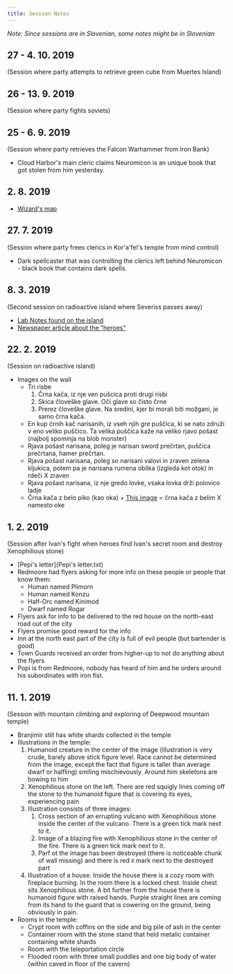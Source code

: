 ```yaml
---
title: Session Notes
---
```


*Note: Since sessions are in Slovenian, some notes might be in Slovenian*

## 27 - 4. 10. 2019

(Session where party attempts to retrieve green cube from Muertes Island)

## 26 - 13. 9. 2019

(Session where party fights soviets)

## 25 - 6. 9. 2019

(Session where party retrieves the Falcon Warhammer from Iron Bank)

* Cloud Harbor's main cleric claims Neuromicon is an unique book that got stolen from him yesterday.

## 2. 8. 2019

* [Wizard's map](Wizards.png)

## 27. 7. 2019

(Session where party frees clerics in Kor'a'fel's temple from mind control)

* Dark spellcaster that was controlling the clerics left behind Neuromicon - black book that contains dark spells.

## 8. 3. 2019

(Second session on radioactive island where Severiss passes away)

* [Lab Notes found on the island](2019_03_08_lab_notes.html)
* [Newspaper article about the "heroes"](2019_03_08_newspaper.html)

## 22. 2. 2019

(Session on radioactive island)

* Images on the wall
  * Tri risbe
    1. Črna kača, iz nje ven pušcica proti drugi risbi
    2. Skica človeške glave. Oči glave so čisto črne
    3. Prerez človeške glave. Na sredini, kjer bi morali biti možgani, je samo črna kača.
  * En kup črnih kač narisanih, iz vseh njih gre puščica, ki se nato združi v eno veliko puščico. Ta velika puščica kaže na veliko rjavo pošast (najbolj spominja na blob monster)
  * Rjava pošast narisana, poleg je narisan sword prečrtan, puščica prečrtana, hamer prečrtan.
  * Rjava pošast narisana, poleg so narisani valovi in zraven zelena kljukica, potem pa je narisana rumena oblika (izgleda kot otok) in rdeči X zraven
  * Rjava pošast narisana, iz nje gredo lovke, vsaka lovka drži polovico ladje
  * Črna kača z belo piko (kao oka) + [This image](poison.png) = črna kača z belim X namesto oke


## 1. 2. 2019

(Session after Ivan's fight when heroes find Ivan's secret room and destroy Xenophilious stone)

* [Pepi's letter](Pepi's letter.txt)
* Redmoore had flyers asking for more info on these people or people that know them:
    * Human named Plimorn
    * Human named Konzu
    * Half-Orc named Kinimod
    * Dwarf named Rogar
* Flyers ask for info to be delivered to the red house on the north-east road out of the city
* Flyers promise good reward for the info
* Inn at the north east part of the city is full of evil people (but bartender is good)
* Town Guards received an order from higher-up to not do anything about the flyers
* Popi is from Redmoore, nobody has heard of him and he orders around his subordinates with iron fist.

## 11. 1. 2019

(Session with mountain climbing and exploring of Deepwood mountain temple)

* Branjimir still has white shards collected in the temple
* Illustrations in the temple:
    1. Humanoid creature in the center of the image (illustration is very crude, barely above stick figure level. Race cannot be determined from the image, except the fact that figure is taller than average dwarf or halfling) smiling mischievously. Around him skeletons are bowing to him
    2. Xenophilious stone on the left. There are red squigly lines coming off the stone to the humanoid figure that is covering its eyes, experiencing pain
    3. Illustration consists of three images:
        1. Cross section of an errupting vulcano with Xenophilious stone inside the center of the vulcano. There is a green tick mark next to it. 
        2. Image of a blazing fire with Xenophilious stone in the center of the fire. There is a green tick mark next to it.  
        3. Parf ot the image has been destroyed (there is noticeable chunk of wall missing) and there is red `X` mark next to the destroyed part
    4. Illustration of a house. Inside the house there is a cozy room with fireplace burning. In the room there is a locked chest. Inside chest sits Xenophilious stone. A bit further from the house there is humanoid figure with raised hands. Purple straight lines are coming from its hand to the guard that is cowering on the ground, being obviously in pain.
* Rooms in the temple:
    * Crypt room with coffins on the side and big pile of ash in the center
    * Container room with the stone stand that held metalic container containing white shards
    * Room with the teleportation circle
    * Flooded room with three small puddles and one big body of water (within caved in floor of the cavern)

